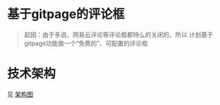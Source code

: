 # 基于gitpage的评论框

>起因：由于多说、网易云评论等评论框都特么的关闭的，所以
计划基于gitpage功能做一个“免费的”、可配置的评论框

# 技术架构 
见  [架构图](https://github.com/hfuuss/scomments/blob/master/img/scomments.png)
